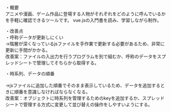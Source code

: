 ・概要<br>
アニメや漫画、ゲーム作品に登場する人物がそれぞれをどのように呼んでいるかを手軽に確認できるツールです。
vue.jsの入門書を読み、学習しながら制作。

・改善点
<br>・呼称データが更新しにくい
<br>→階層が深くなっているjsファイルを手作業で更新する必要があるため、非常に更新に手間がかかる。
<br> 改善案：ファイルの入出力を行うプログラムを別で組むか、呼称のデータをスプレッドシートで管理してそちらから取得する。

・時系列、データの順番<br>
<br>→jsファイルに追加した順番でそのまま表示しているため、データを追加するときに順番を意識しなければならなくなる。
<br> 改善案：オブジェクトに時系列を管理するためのkeyを追加するか、スプレッドシートで管理する方式に変更して並び替えの操作をしやすいようにする。
